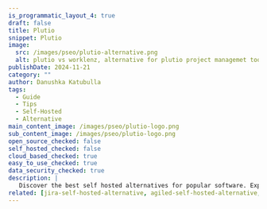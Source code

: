 ```yaml
---
is_programmatic_layout_4: true
draft: false
title: Plutio
snippet: Plutio
image:
  src: /images/pseo/plutio-alternative.png
  alt: plutio vs worklenz, alternative for plutio project managemet tool, task management, resource management, productivity, self-hosted
publishDate: 2024-11-21
category: ""
author: Danushka Katubulla
tags:
  - Guide
  - Tips
  - Self-Hosted
  - Alternative
main_content_image: /images/pseo/plutio-logo.png
sub_content_image: /images/pseo/plutio-logo.png
open_source_checked: false
self_hosted_checked: false
cloud_based_checked: true
easy_to_use_checked: true
data_security_checked: true
description: |
   Discover the best self hosted alternatives for popular software. Explore our comprehensive guides and find the perfect solution for your needs today.
related: [jira-self-hosted-alternative, agiled-self-hosted-alternative, zenhub-self-hosted-alternative, infinity-self-hosted-alternative]
---
```

